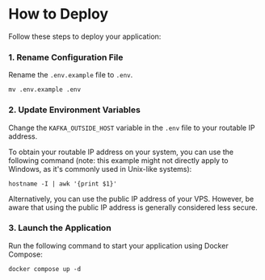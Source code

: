 # How to Deploy

Follow these steps to deploy your application:

### 1. Rename Configuration File

Rename the `.env.example` file to `.env`.

```shell
mv .env.example .env
```

### 2. Update Environment Variables

Change the `KAFKA_OUTSIDE_HOST` variable in the `.env` file to your routable IP address.

To obtain your routable IP address on your system, you can use the following command (note: this example might not directly apply to Windows, as it's commonly used in Unix-like systems):

```shell
hostname -I | awk '{print $1}'
```

Alternatively, you can use the public IP address of your VPS. However, be aware that using the public IP address is generally considered less secure.

### 3. Launch the Application

Run the following command to start your application using Docker Compose:

```shell
docker compose up -d
```